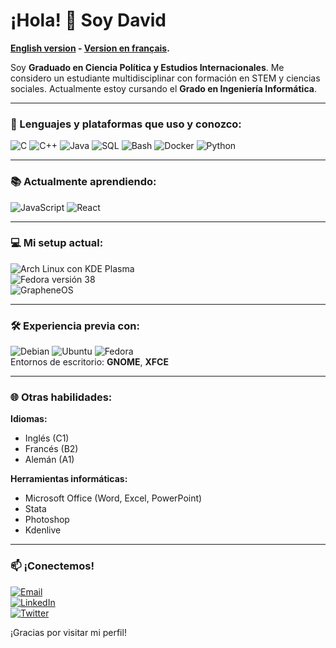 # ¡Hola! 👋 Soy David

**[English version](https://github.com/daviddelrom/daviddelrom/blob/main/readme_en.md) - [Version en français](#).**

Soy **Graduado en Ciencia Política y Estudios Internacionales**. Me considero un estudiante multidisciplinar con formación en STEM y ciencias sociales. Actualmente estoy cursando el **Grado en Ingeniería Informática**.

---

### 🚀 Lenguajes y plataformas que uso y conozco:
![C](https://img.shields.io/badge/C-A8B9CC?style=for-the-badge&logo=c&logoColor=white)
![C++](https://img.shields.io/badge/C++-00599C?style=for-the-badge&logo=cplusplus&logoColor=white)
![Java](https://img.shields.io/badge/Java-007396?style=for-the-badge&logo=java&logoColor=white)
![SQL](https://img.shields.io/badge/SQL-4479A1?style=for-the-badge&logo=sqlite&logoColor=white)
![Bash](https://img.shields.io/badge/Bash-4EAA25?style=for-the-badge&logo=gnu-bash&logoColor=white)
![Docker](https://img.shields.io/badge/Docker-2496ED?style=for-the-badge&logo=docker&logoColor=white)
![Python](https://img.shields.io/badge/Python-3776AB?style=for-the-badge&logo=python&logoColor=white)

---

### 📚 Actualmente aprendiendo:
![JavaScript](https://img.shields.io/badge/JavaScript-F7DF1E?style=for-the-badge&logo=javascript&logoColor=black)
![React](https://img.shields.io/badge/React-61DAFB?style=for-the-badge&logo=react&logoColor=black)

---

### 💻 Mi setup actual:
![Arch Linux](https://img.shields.io/badge/Arch_Linux-1793D1?style=for-the-badge&logo=archlinux&logoColor=white) con KDE Plasma  
![Fedora](https://img.shields.io/badge/Fedora_Server-294172?style=for-the-badge&logo=fedora&logoColor=white) versión 38  
![GrapheneOS](https://img.shields.io/badge/GrapheneOS-F7DF1E?style=for-the-badge&logo=android&logoColor=black)

---

### 🛠️ Experiencia previa con:
![Debian](https://img.shields.io/badge/Debian-A81D33?style=for-the-badge&logo=debian&logoColor=white)
![Ubuntu](https://img.shields.io/badge/Ubuntu-E95420?style=for-the-badge&logo=ubuntu&logoColor=white)
![Fedora](https://img.shields.io/badge/Fedora-294172?style=for-the-badge&logo=fedora&logoColor=white)  
Entornos de escritorio: **GNOME**, **XFCE**

---

### 🌐 Otras habilidades:
**Idiomas:**  
- Inglés (C1)  
- Francés (B2)  
- Alemán (A1)  

**Herramientas informáticas:**  
- Microsoft Office (Word, Excel, PowerPoint)  
- Stata  
- Photoshop  
- Kdenlive  

---

### 📫 ¡Conectemos!
[![Email](https://img.shields.io/badge/Email-D14836?style=for-the-badge&logo=gmail&logoColor=white)](mailto:daviddelrom.trabajo@gmail.com)  
[![LinkedIn](https://img.shields.io/badge/LinkedIn-0077B5?style=for-the-badge&logo=linkedin&logoColor=white)](https://www.linkedin.com/in/daviddelrom/)  
[![Twitter](https://img.shields.io/badge/Twitter-1DA1F2?style=for-the-badge&logo=twitter&logoColor=white)](https://twitter.com/daviddelrom)  

¡Gracias por visitar mi perfil!
